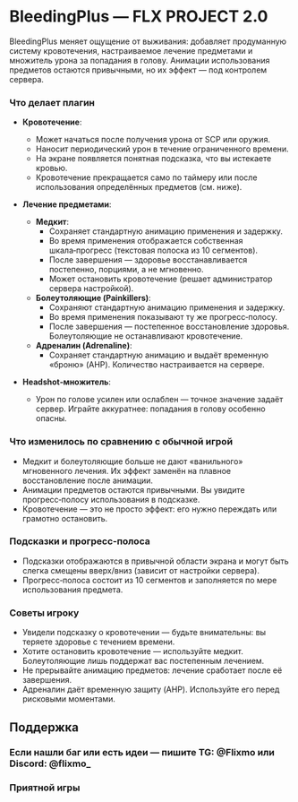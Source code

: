 # BleedingPlus — FLX PROJECT 2.0

BleedingPlus меняет ощущение от выживания: добавляет продуманную систему кровотечения, настраиваемое лечение предметами и множитель урона за попадания в голову. Анимации использования предметов остаются привычными, но их эффект — под контролем сервера.

### Что делает плагин
- **Кровотечение**:
  - Может начаться после получения урона от SCP или оружия.
  - Наносит периодический урон в течение ограниченного времени.
  - На экране появляется понятная подсказка, что вы истекаете кровью.
  - Кровотечение прекращается само по таймеру или после использования определённых предметов (см. ниже).

- **Лечение предметами**:
  - **Медкит**:
    - Сохраняет стандартную анимацию применения и задержку.
    - Во время применения отображается собственная шкала‑прогресс (текстовая полоска из 10 сегментов).
    - После завершения — здоровье восстанавливается постепенно, порциями, а не мгновенно.
    - Может остановить кровотечение (решает администратор сервера настройкой).
  - **Болеутоляющие (Painkillers)**:
    - Сохраняют стандартную анимацию применения и задержку.
    - Во время применения показывают ту же прогресс‑полосу.
    - После завершения — постепенное восстановление здоровья. Болеутоляющие не останавливают кровотечение.
  - **Адреналин (Adrenaline)**:
    - Сохраняет стандартную анимацию и выдаёт временную «броню» (AHP). Количество настраивается на сервере.

- **Headshot‑множитель**:
  - Урон по голове усилен или ослаблен — точное значение задаёт сервер. Играйте аккуратнее: попадания в голову особенно опасны.

### Что изменилось по сравнению с обычной игрой
- Медкит и болеутоляющие больше не дают «ванильного» мгновенного лечения. Их эффект заменён на плавное восстановление после анимации.
- Анимации предметов остаются привычными. Вы увидите прогресс‑полосу использования в подсказке.
- Кровотечение — это не просто эффект: его нужно переждать или грамотно остановить.

### Подсказки и прогресс‑полоса
- Подсказки отображаются в привычной области экрана и могут быть слегка смещены вверх/вниз (зависит от настройки сервера).
- Прогресс‑полоса состоит из 10 сегментов и заполняется по мере использования предмета.

### Советы игроку
- Увидели подсказку о кровотечении — будьте внимательны: вы теряете здоровье с течением времени.
- Хотите остановить кровотечение — используйте медкит. Болеутоляющие лишь поддержат вас постепенным лечением.
- Не прерывайте анимацию предметов: лечение сработает после её завершения.
- Адреналин даёт временную защиту (AHP). Используйте его перед рисковыми моментами.

## Поддержка
### Если нашли баг или есть идеи — пишите TG: @Flixmo или Discord: @flixmo_
### Приятной игры
